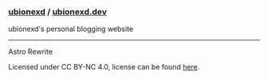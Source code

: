 ### [ubionexd](https://github.com/ubionexd) / [ubionexd.dev]()

ubionexd's personal blogging website

---

Astro Rewrite

Licensed under CC BY-NC 4.0, license can be found [here](https://github.com/ubionexd/ubionexd.dev/blob/astro-rewrite/public/LICENSE.txt).
